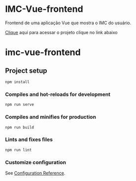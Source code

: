 # IMC-Vue-frontend
Frontend de uma aplicação Vue que mostra o IMC do usuário.

<a href="https://imc-app-vue-gabriel.herokuapp.com/" target="_blank">Clique</a> aqui para acessar o projeto clique no link abaixo

# imc-vue-frontend

## Project setup
```
npm install
```

### Compiles and hot-reloads for development
```
npm run serve
```

### Compiles and minifies for production
```
npm run build
```

### Lints and fixes files
```
npm run lint
```

### Customize configuration
See [Configuration Reference](https://cli.vuejs.org/config/).

